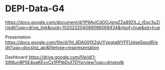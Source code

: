 # DEPI-Data-G4
https://docs.google.com/document/d/1P9AyjCdGOJgrqZZa89ZILJ_rEqc3uZir/edit?usp=drive_link&ouid=102023204089096069434&rtpof=true&sd=true


Presentation
https://docs.google.com/file/d/1H_4DA00fX2gUYypgtaWYFFUdge5jpxdR/edit?usp=docslist_api&filetype=mspresentation



Dashboard
https://drive.google.com/file/d/1-S9I6un8P5E4oaKExvCx1PPtbDuf7DYp/view?usp=drivesdk
